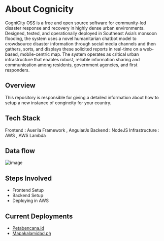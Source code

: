 # About Cognicity 
CogniCity OSS is a free and open source software for community-led disaster response and recovery in highly dense urban environments. Designed, tested, and operationally deployed in Southeast Asia’s monsoon flooding, the system uses a novel humanitarian chatbot model to crowdsource disaster information through social media channels and then gathers, sorts, and displays these solicited reports in real-time on a web-based, mobile-centric map. The system operates as critical urban infrastructure that enables robust, reliable information sharing and communication among residents, government agencies, and first responders.

## Overview
This repository is responsible for giving a detailed information about how to setup a new instance of congincity for your country.

## Tech Stack
Frontend : Auerila Framework , AngularJs
Backend : NodeJS
Infrastructure : AWS , AWS Lambda 

## Data flow
![image](https://github.com/Climate-Emergency-Software-Alliance/cognicity-docs/assets/39596102/b383636c-0961-427b-baf3-197e34fa83c8)

## Steps Involved
- Frontend Setup
- Backend Setup
- Deploying in AWS

## Current Deployments
- [Petabencana.id](https://petabencana.id/)
- [Mapakalamidad.ph](https://mapakalamidad.ph/)


